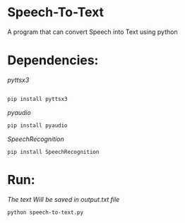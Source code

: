 # Speech-To-Text
A program that can convert Speech into Text using python



# Dependencies:

*pyttsx3*
```python

pip install pyttsx3
```
*pyaudio*
```python
pip install pyaudio
```
*SpeechRecognition*
```
pip install SpeechRecognition
```
# Run:
*The text Will be saved in output.txt file*

```
python speech-to-text.py
```



